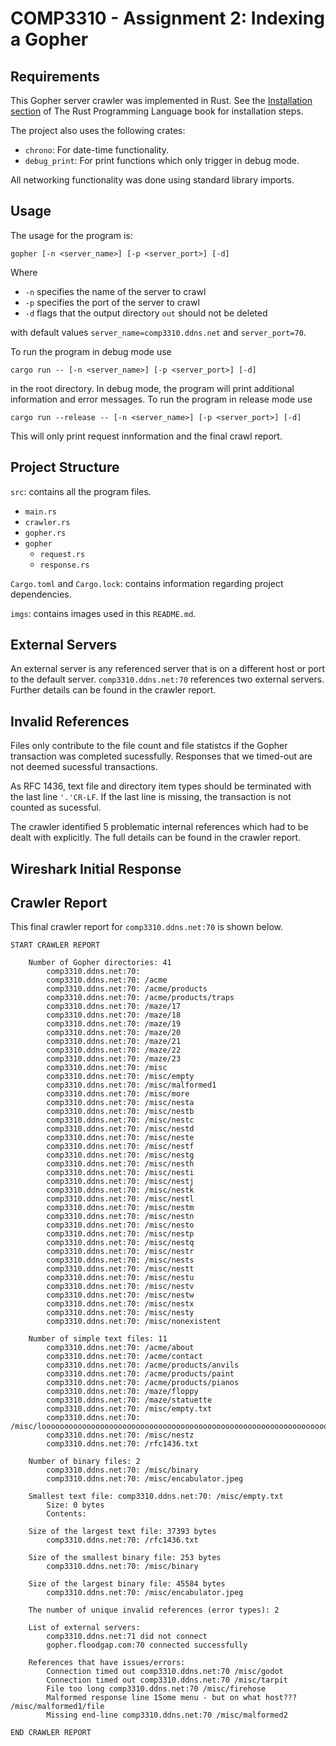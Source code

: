 # COMP3310 - Assignment 2: Indexing a Gopher

## Requirements
This Gopher server crawler was implemented in Rust. See the [Installation section](https://doc.rust-lang.org/book/ch01-01-installation.html) of The Rust Programming Language book for installation steps. 

The project also uses the following crates:
* `chrono`: For date-time functionality.
* `debug_print`: For print functions which only trigger in debug mode.

All networking functionality was done using standard library imports.

## Usage
The usage for the program is:
```
gopher [-n <server_name>] [-p <server_port>] [-d]
```
Where
* `-n` specifies the name of the server to crawl
* `-p` specifies the port of the server to crawl 
* `-d` flags that the output directory `out` should not be deleted

with default values `server_name=comp3310.ddns.net` and `server_port=70`.

To run the program in debug mode use
```
cargo run -- [-n <server_name>] [-p <server_port>] [-d]
```
in the root directory. In debug mode, the program will print additional information and error messages. To run the program in release mode use 
```
cargo run --release -- [-n <server_name>] [-p <server_port>] [-d] 
```
This will only print request innformation and the final crawl report. 

## Project Structure
`src`: contains all the program files.
* `main.rs`
* `crawler.rs`
* `gopher.rs`
* `gopher`
    * `request.rs`
    * `response.rs`

`Cargo.toml` and `Cargo.lock`: contains information regarding project dependencies.

`imgs`: contains images used in this `README.md`.

## External Servers
An external server is any referenced server that is on a different host or port to the default server. `comp3310.ddns.net:70` references two external servers. Further details can be found in the crawler report. 

## Invalid References
Files only contribute to the file count and file statistcs if the Gopher transaction was completed sucessfully. Responses that we timed-out are not deemed sucessful transactions. 

As RFC 1436, text file and directory item types should be terminated with the last line `'.'CR-LF`. If the last line is missing, the transaction is not counted as sucessful.

The crawler identified 5 problematic internal references which had to be dealt with explicitly. The full details can be found in the crawler report.

## Wireshark Initial Response



## Crawler Report 
This final crawler report for `comp3310.ddns.net:70` is shown below. 
```
START CRAWLER REPORT

	Number of Gopher directories: 41
		comp3310.ddns.net:70: 
		comp3310.ddns.net:70: /acme
		comp3310.ddns.net:70: /acme/products
		comp3310.ddns.net:70: /acme/products/traps
		comp3310.ddns.net:70: /maze/17
		comp3310.ddns.net:70: /maze/18
		comp3310.ddns.net:70: /maze/19
		comp3310.ddns.net:70: /maze/20
		comp3310.ddns.net:70: /maze/21
		comp3310.ddns.net:70: /maze/22
		comp3310.ddns.net:70: /maze/23
		comp3310.ddns.net:70: /misc
		comp3310.ddns.net:70: /misc/empty
		comp3310.ddns.net:70: /misc/malformed1
		comp3310.ddns.net:70: /misc/more
		comp3310.ddns.net:70: /misc/nesta
		comp3310.ddns.net:70: /misc/nestb
		comp3310.ddns.net:70: /misc/nestc
		comp3310.ddns.net:70: /misc/nestd
		comp3310.ddns.net:70: /misc/neste
		comp3310.ddns.net:70: /misc/nestf
		comp3310.ddns.net:70: /misc/nestg
		comp3310.ddns.net:70: /misc/nesth
		comp3310.ddns.net:70: /misc/nesti
		comp3310.ddns.net:70: /misc/nestj
		comp3310.ddns.net:70: /misc/nestk
		comp3310.ddns.net:70: /misc/nestl
		comp3310.ddns.net:70: /misc/nestm
		comp3310.ddns.net:70: /misc/nestn
		comp3310.ddns.net:70: /misc/nesto
		comp3310.ddns.net:70: /misc/nestp
		comp3310.ddns.net:70: /misc/nestq
		comp3310.ddns.net:70: /misc/nestr
		comp3310.ddns.net:70: /misc/nests
		comp3310.ddns.net:70: /misc/nestt
		comp3310.ddns.net:70: /misc/nestu
		comp3310.ddns.net:70: /misc/nestv
		comp3310.ddns.net:70: /misc/nestw
		comp3310.ddns.net:70: /misc/nestx
		comp3310.ddns.net:70: /misc/nesty
		comp3310.ddns.net:70: /misc/nonexistent

	Number of simple text files: 11
		comp3310.ddns.net:70: /acme/about
		comp3310.ddns.net:70: /acme/contact
		comp3310.ddns.net:70: /acme/products/anvils
		comp3310.ddns.net:70: /acme/products/paint
		comp3310.ddns.net:70: /acme/products/pianos
		comp3310.ddns.net:70: /maze/floppy
		comp3310.ddns.net:70: /maze/statuette
		comp3310.ddns.net:70: /misc/empty.txt
		comp3310.ddns.net:70: /misc/loooooooooooooooooooooooooooooooooooooooooooooooooooooooooooooooooooooooooooooooooooooooooooooooooooooooooooooooooooooooooooooooooooooooooooooooooooooooooooooooooooooooooooooooooooooooooooooooooooooooooooooooooooooooooooooooooooooooooooooooooooooooooooooong
		comp3310.ddns.net:70: /misc/nestz
		comp3310.ddns.net:70: /rfc1436.txt

	Number of binary files: 2
		comp3310.ddns.net:70: /misc/binary
		comp3310.ddns.net:70: /misc/encabulator.jpeg

	Smallest text file: comp3310.ddns.net:70: /misc/empty.txt
		Size: 0 bytes
		Contents: 

	Size of the largest text file: 37393 bytes
		comp3310.ddns.net:70: /rfc1436.txt

	Size of the smallest binary file: 253 bytes
		comp3310.ddns.net:70: /misc/binary

	Size of the largest binary file: 45584 bytes
		comp3310.ddns.net:70: /misc/encabulator.jpeg

	The number of unique invalid references (error types): 2

	List of external servers:
		comp3310.ddns.net:71 did not connect
		gopher.floodgap.com:70 connected successfully

	References that have issues/errors:
		Connection timed out comp3310.ddns.net:70 /misc/godot
		Connection timed out comp3310.ddns.net:70 /misc/tarpit
		File too long comp3310.ddns.net:70 /misc/firehose
		Malformed response line 1Some menu - but on what host???	/misc/malformed1/file	
		Missing end-line comp3310.ddns.net:70 /misc/malformed2

END CRAWLER REPORT
```
